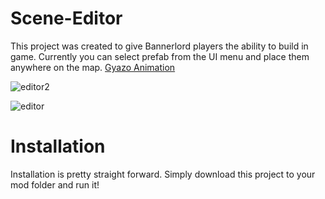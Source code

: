 # Scene-Editor


This project was created to give Bannerlord players the ability to build in game. Currently you can select prefab from the UI menu and place them anywhere on the map.
[Gyazo Animation](https://gyazo.com/e22204112d475dfcb83a51b4a14f1128)



![editor2](https://user-images.githubusercontent.com/38366722/133576336-797cd86f-97eb-474d-81cd-b7c48ceaf4dd.png)


![editor](https://user-images.githubusercontent.com/38366722/133576356-c729c3ba-3515-4a43-aa08-840a5eba25ed.png)



# Installation

Installation is pretty straight forward. Simply download this project to your mod folder and run it!
